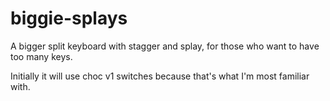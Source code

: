 # biggie-splays
A bigger split keyboard with stagger and splay, for those who want to have too many keys.

Initially it will use choc v1 switches because that's what I'm most familiar with.
